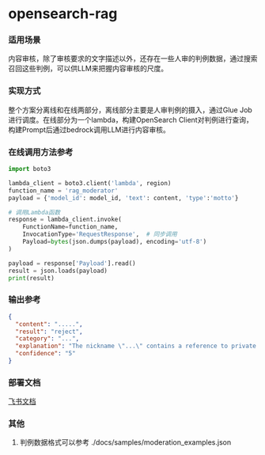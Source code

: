 # opensearch-rag

### 适用场景
内容审核，除了审核要求的文字描述以外，还存在一些人审的判例数据，通过搜索召回这些判例，可以供LLM来把握内容审核的尺度。

### 实现方式
整个方案分离线和在线两部分，离线部分主要是人审判例的摄入，通过Glue Job进行调度。在线部分为一个lambda，构建OpenSearch Client对判例进行查询，构建Prompt后通过bedrock调用LLM进行内容审核。

### 在线调用方法参考
```python
import boto3

lambda_client = boto3.client('lambda', region)
function_name = 'rag_moderator'
payload = {'model_id': model_id, 'text': content, 'type':'motto'}

# 调用Lambda函数
response = lambda_client.invoke(
    FunctionName=function_name,
    InvocationType='RequestResponse',  # 同步调用
    Payload=bytes(json.dumps(payload), encoding='utf-8')
)

payload = response['Payload'].read()
result = json.loads(payload)
print(result)
```

### 输出参考
```json
{
  "content": ".....",
  "result": "reject",
  "category": "...",
  "explanation": "The nickname \"...\" contains a reference to private body parts, which falls under the \"Low\" level policy for .....",
  "confidence": "5"
}
```

### 部署文档
[飞书文档](https://amzn-chn.feishu.cn/docx/LJ93deoBNoeZ4bxvjwGcz2lpn9c?from=from_copylink)


### 其他
1. 判例数据格式可以参考 ./docs/samples/moderation_examples.json